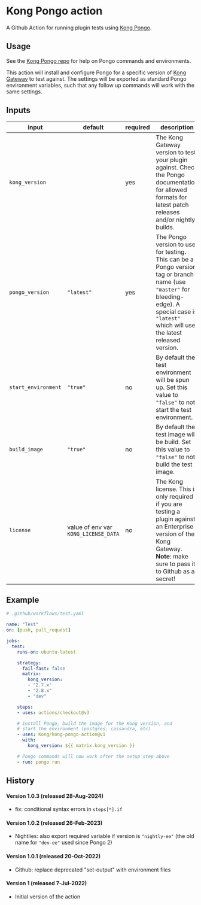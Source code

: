 # Kong Pongo action

A Github Action for running plugin tests using [Kong Pongo](https://github.com/Kong/kong-pongo).


## Usage

See the [Kong Pongo repo](https://github.com/Kong/kong-pongo) for help on Pongo commands and environments.

This action will install and configure Pongo for a specific version of [Kong Gateway](https://konghq.com) to test against. The settings will be exported as standard Pongo environment variables, such that any follow up commands will work with the same settings.


## Inputs

| input | default | required | description |
| ----- | ------- | -------- | ----------- |
| `kong_version` |  | yes | The Kong Gateway version to test your plugin against. Check the Pongo documentation for allowed formats for latest patch releases and/or nightly builds. |
| `pongo_version` | `"latest"` | yes | The Pongo version to use for testing. This can be a Pongo version tag or branch name (use `"master"` for bleeding-edge). A special case is `"latest"` which will use the latest released version. |
| `start_environment` | `"true"` | no | By default the test environment will be spun up. Set this value to `"false"` to not start the test environment. |
| `build_image` | `"true"` | no | By default the test image will be build. Set this value to `"false"` to not build the test image. |
| `license` | value of env var `KONG_LICENSE_DATA` | no | The Kong license. This is only required if you are testing a plugin against an Enterprise version of the Kong Gateway. </br>**Note**: make sure to pass it to Github as a secret! |


## Example

```yaml
# .github/workflows/test.yaml

name: "Test"
on: [push, pull_request]

jobs:
  test:
    runs-on: ubuntu-latest

    strategy:
      fail-fast: false
      matrix:
        kong_version:
        - "2.7.x"
        - "2.8.x"
        - "dev"

    steps:
    - uses: actions/checkout@v3

    # install Pongo, build the image for the Kong version, and
    # start the environment (postgres, cassandra, etc)
    - uses: Kong/kong-pongo-action@v1
      with:
        kong_version: ${{ matrix.kong_version }}

    # Pongo commands will now work after the setup step above
    - run: pongo run
```

## History

#### Version 1.0.3 (released 28-Aug-2024)

 -  fix: conditional syntax errors in `steps[*].if` 

#### Version 1.0.2 (released 26-Feb-2023)

- Nightlies: also export required variable if version is `"nightly-ee"` (the old
  name for `"dev-ee"` used since Pongo 2)

#### Version 1.0.1 (released 20-Oct-2022)

- Github: replace deprecated "set-output" with environment files

#### Version 1 (released 7-Jul-2022)

- Initial version of the action
